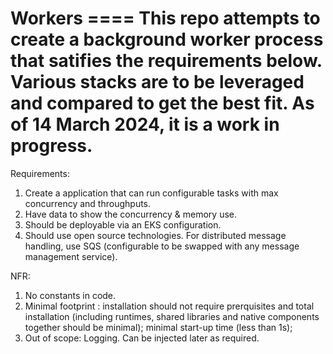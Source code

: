 # Workers ==== This repo attempts to create a background worker process that satifies the requirements below. Various stacks are to be leveraged and compared to get the best fit. As of 14 March 2024, it is a work in progress.
Requirements:
1. Create a application that can run configurable tasks with max concurrency and throughputs.
2. Have data to show the concurrency & memory use.
3. Should be deployable via an EKS configuration.
4. Should use open source technologies. For distributed message handling, use SQS (configurable to be swapped with any message management service).

NFR: 
1. No constants in code.
2. Minimal footprint : installation should not require prerquisites and total installation (including runtimes, shared libraries and native components together should be minimal); minimal start-up time (less than 1s);
3. Out of scope:
   Logging. Can be injected later as required.
